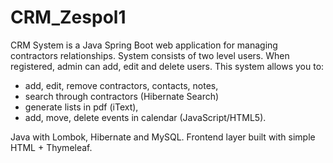 # CRM_Zespol1

CRM System is a Java Spring Boot web application for managing contractors relationships. System consists of two level users. 
When registered, admin can add, edit and delete users.
This system allows you to:
- add, edit, remove contractors, contacts, notes,
- search through contractors (Hibernate Search)
- generate lists in pdf (iText),
- add, move, delete events in calendar (JavaScript/HTML5).

Java with Lombok, Hibernate and MySQL. Frontend layer built with simple HTML + Thymeleaf.
